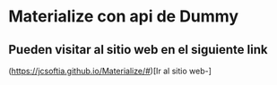 # Materialize con api de Dummy

## Pueden visitar al sitio web en el siguiente link 

(https://jcsoftia.github.io/Materialize/#)[Ir al sitio web-]
